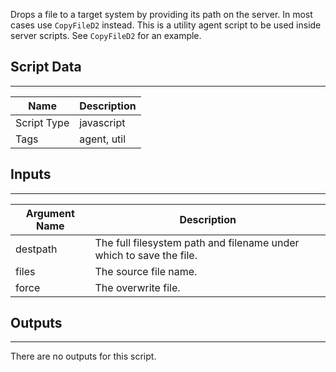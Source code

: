 Drops a file to a target system by providing its path on the server. In most cases use `CopyFileD2` instead.
This is a utility agent script to be used inside server scripts. See `CopyFileD2` for an example.

## Script Data

---

| **Name** | **Description** |
| --- | --- |
| Script Type | javascript |
| Tags | agent, util |


## Inputs

---

| **Argument Name** | **Description** |
| --- | --- |
| destpath | The full filesystem path and filename under which to save the file. |
| files | The source file name. |
| force | The overwrite file. |

## Outputs

---
There are no outputs for this script.
